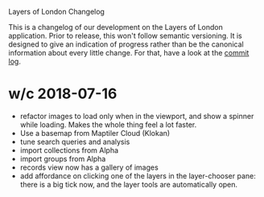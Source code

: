 Layers of London Changelog

This is a changelog of our development on the Layers of London application. Prior to release, this won't follow semantic versioning. It is designed to give an indication of progress rather than be the canonical information about every little change. For that, have a look at the [commit log](https://github.com/layersoflondon/application/commits/development).

# w/c 2018-07-16

- refactor images to load only when in the viewport, and show a spinner while loading. Makes the whole thing feel a lot faster.
- Use a basemap from Maptiler Cloud (Klokan)
- tune search queries and analysis
- import collections from Alpha
- import groups from Alpha
- records view now has a gallery of images
- add affordance on clicking one of the layers in the layer-chooser pane: there is a big tick now, and the layer tools are automatically open.
